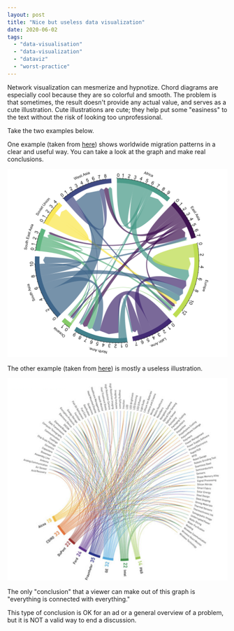 ```yaml
---
layout: post
title: "Nice but useless data visualization"
date: 2020-06-02
tags: 
  - "data-visualisation"
  - "data-visualization"
  - "dataviz"
  - "worst-practice"
---
```


Network visualization can mesmerize and hypnotize. Chord diagrams are especially cool because they are so colorful and smooth. The problem is that sometimes, the result doesn't provide any actual value, and serves as a cute illustration. Cute illustrations are cute; they help put some "easiness" to the text without the risk of looking too unprofessional. 

Take the two examples below.

One example (taken from [here](https://www.data-to-viz.com/graph/chord.html)) shows worldwide migration patterns in a clear and useful way. You can take a look at the graph and make real conclusions.

![](/assets/images/2020/06/image.png?w=1024)

The other example (taken from [here](https://fashiontomenandwomens.fashion.blog/2020/03/22/patent-portfolio-mapping-data-visualization/)) is mostly a useless illustration.

![](/assets/images/2020/06/image-1.png?w=1024)

The only "conclusion" that a viewer can make out of this graph is "everything is connected with everything."

This type of conclusion is OK for an ad or a general overview of a problem, but it is NOT a valid way to end a discussion.
